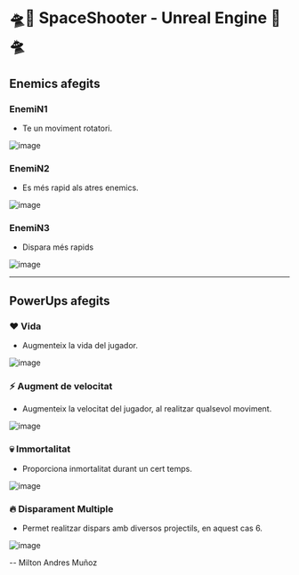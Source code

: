 # 🛸🚀 SpaceShooter - Unreal Engine 🚀🛸

## Enemics afegits

### EnemiN1
- Te un moviment rotatori.

![image](https://github.com/user-attachments/assets/1620d0af-8213-464e-931f-37bb67716dd7)

### EnemiN2
- Es més rapid als atres enemics.


![image](https://github.com/user-attachments/assets/a12438d5-33f2-4273-b9d6-440a10559bae)

### EnemiN3
- Dispara més rapids

![image](https://github.com/user-attachments/assets/39ced90a-c347-43d6-9443-8bfbbf308b59)


---

## PowerUps afegits

### ❤️ Vida
- Augmenteix la vida del jugador.

![image](https://github.com/user-attachments/assets/7f933052-bfd0-4678-8b21-b54562d6771c)

### ⚡ Augment de velocitat
- Augmenteix la velocitat del jugador, al realitzar qualsevol moviment.

![image](https://github.com/user-attachments/assets/f728cca9-cef8-478e-b5da-4dd34ebaa1eb)

### 💀 Immortalitat 
- Proporciona inmortalitat durant un cert temps.

![image](https://github.com/user-attachments/assets/6cc5e43f-6681-4398-b51c-c90a92993548)

### 🔥 Disparament Multiple 
- Permet realitzar dispars amb diversos projectils, en aquest cas 6.

![image](https://github.com/user-attachments/assets/ecaea012-cb7d-425e-b091-f95952b27d75)

--
Milton Andres Muñoz
